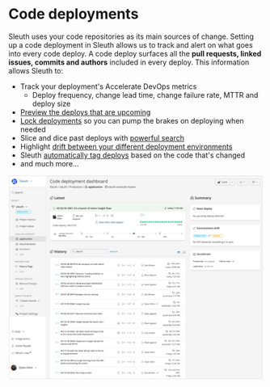 # Code deployments

Sleuth uses your code repositories as its main sources of change. Setting up a code deployment in Sleuth allows us to track and alert on what goes into every code deploy. A code deploy surfaces all the **pull requests, linked issues, commits and authors** included in every deploy. This information allows Sleuth to:

* Track your deployment's Accelerate DevOps metrics
  * Deploy frequency, change lead time, change failure rate, MTTR and deploy size
* [Preview the deploys that are upcoming](deploy-previews.md)
* [Lock deployments](deployment-locking.md) so you can pump the brakes on deploying when needed
* Slice and dice past deploys with [powerful search](search.md)
* Highlight [drift between your different deployment environments](environment-drift.md)
* Sleuth [automatically tag deploys](tags.md) based on the code that's changed
* and much more...

![](../../.gitbook/assets/sleuth-sleuth-sleuth-2021-07-13-16-54-07.png)

